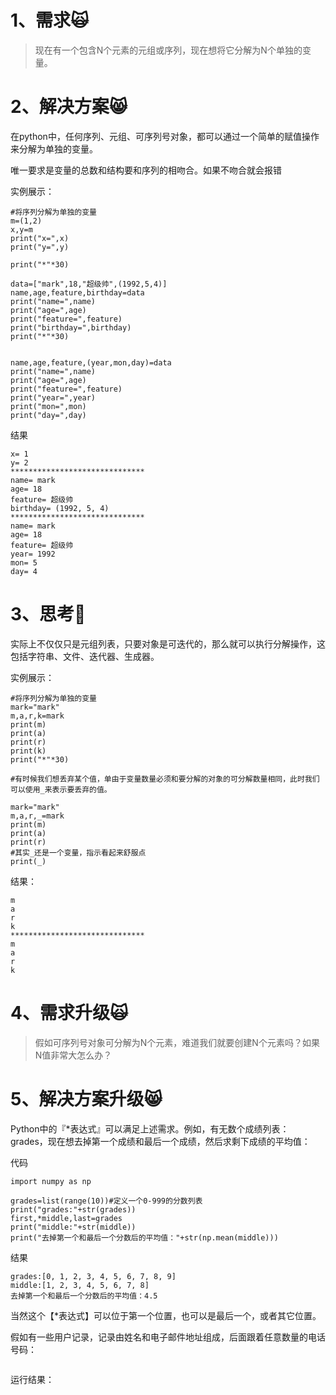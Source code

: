 # 1、需求🙀

> 现在有一个包含N个元素的元组或序列，现在想将它分解为N个单独的变量。

# 2、解决方案😸

在python中，任何序列、元组、可序列号对象，都可以通过一个简单的赋值操作来分解为单独的变量。

唯一要求是变量的总数和结构要和序列的相吻合。如果不吻合就会报错

实例展示：

```
#将序列分解为单独的变量
m=(1,2)
x,y=m
print("x=",x)
print("y=",y)

print("*"*30)

data=["mark",18,"超级帅",(1992,5,4)]
name,age,feature,birthday=data
print("name=",name)
print("age=",age)
print("feature=",feature)
print("birthday=",birthday)
print("*"*30)


name,age,feature,(year,mon,day)=data
print("name=",name)
print("age=",age)
print("feature=",feature)
print("year=",year)
print("mon=",mon)
print("day=",day)
```

结果

```
x= 1
y= 2
******************************
name= mark
age= 18
feature= 超级帅
birthday= (1992, 5, 4)
******************************
name= mark
age= 18
feature= 超级帅
year= 1992
mon= 5
day= 4
```

# 3、思考🤔

实际上不仅仅只是元组列表，只要对象是可迭代的，那么就可以执行分解操作，这包括字符串、文件、迭代器、生成器。

实例展示：

```
#将序列分解为单独的变量
mark="mark"
m,a,r,k=mark
print(m)
print(a)
print(r)
print(k)
print("*"*30)

#有时候我们想丢弃某个值，单由于变量数量必须和要分解的对象的可分解数量相同，此时我们可以使用_来表示要丢弃的值。

mark="mark"
m,a,r,_=mark
print(m)
print(a)
print(r)
#其实_还是一个变量，指示看起来舒服点
print(_)
```

结果：

```
m
a
r
k
******************************
m
a
r
k
```

# 4、需求升级🙀

> 假如可序列号对象可分解为N个元素，难道我们就要创建N个元素吗？如果N值非常大怎么办？

# 5、解决方案升级😸

Python中的『\*表达式』可以满足上述需求。例如，有无数个成绩列表：grades，现在想去掉第一个成绩和最后一个成绩，然后求剩下成绩的平均值：

代码

```
import numpy as np

grades=list(range(10))#定义一个0-999的分数列表
print("grades:"+str(grades))
first,*middle,last=grades
print("middle:"+str(middle))
print("去掉第一个和最后一个分数后的平均值："+str(np.mean(middle)))
```

结果

```
grades:[0, 1, 2, 3, 4, 5, 6, 7, 8, 9]
middle:[1, 2, 3, 4, 5, 6, 7, 8]
去掉第一个和最后一个分数后的平均值：4.5
```

当然这个【\*表达式】可以位于第一个位置，也可以是最后一个，或者其它位置。

假如有一些用户记录，记录由姓名和电子邮件地址组成，后面跟着任意数量的电话号码：

```

```

运行结果：

```

```

